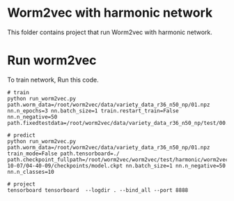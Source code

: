# Worm2vec with harmonic network
This folder contains project that run Worm2vec with harmonic network.

# Run worm2vec
To train network, Run this code.
```
# train
python run_worm2vec.py path.worm_data=/root/worm2vec/data/variety_data_r36_n50_np/01.npz nn.n_epochs=3 nn.batch_size=1 train.restart_train=False nn.n_negative=50 path.fixedtestdata=/root/worm2vec/data/variety_data_r36_n50_np/test/00.npz

# predict
python run_worm2vec.py path.worm_data=/root/worm2vec/data/variety_data_r36_n50_np/01.npz train_mode=False path.tensorboard=./ path.checkpoint_fullpath=/root/worm2vec/worm2vec/test/harmonic/worm2vec/outputs/2020-10-07/04-40-09/checkpoints/model.ckpt nn.batch_size=1 nn.n_negative=50 nn.n_classes=10

# project
tensorboard tensorboard  --logdir . --bind_all --port 8888

```